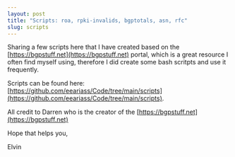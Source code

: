 ```yaml
---
layout: post
title: "Scripts: roa, rpki-invalids, bgptotals, asn, rfc" 
slug: scripts
---
```


Sharing a few scripts here that I have created based on the [https://bgpstuff.net](https://bgpstuff.net) portal, which is a great resource I often find myself using, therefore I did create some bash scritpts and use it frequently.

Scripts can be found here: [https://github.com/eeariass/Code/tree/main/scripts](https://github.com/eeariass/Code/tree/main/scripts).

All credit to Darren who is the creator of the [https://bgpstuff.net](https://bgpstuff.net)

Hope that helps you, 

Elvin
